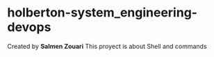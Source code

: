 # holberton-system_engineering-devops
Created by **Salmen Zouari**
This proyect is about Shell and commands
